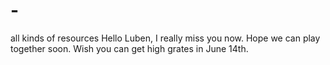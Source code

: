 # -
all kinds of resources
Hello Luben, I really miss you now. Hope we can play together soon. Wish you can get high grates in June 14th.
